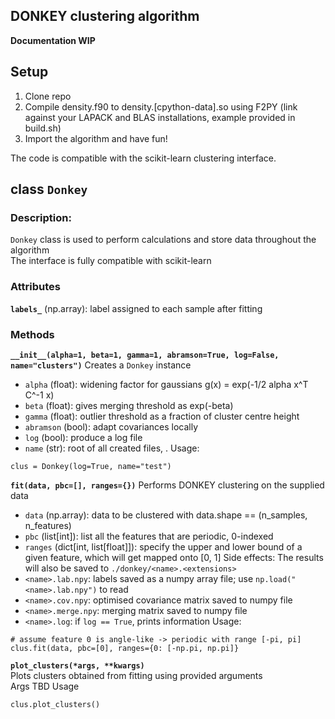 DONKEY clustering algorithm
---------------------------

**Documentation WIP**

## Setup
1. Clone repo
2. Compile density.f90 to density.[cpython-data].so using F2PY
   (link against your LAPACK and BLAS installations, example provided in build.sh)
3. Import the algorithm and have fun!

The code is compatible with the scikit-learn clustering interface.

## class `Donkey`

### Description:
`Donkey` class is used to perform calculations and store data throughout the algorithm  
The interface is fully compatible with scikit-learn

### Attributes
**`labels_`**
(np.array): label assigned to each sample after fitting

### Methods

**`__init__(alpha=1, beta=1, gamma=1, abramson=True, log=False, name="clusters")`**
Creates a `Donkey` instance  
- `alpha` (float): widening factor for gaussians g(x) = exp(-1/2 alpha x^T C^-1 x)  
- `beta` (float): gives merging threshold as exp(-beta)  
- `gamma` (float): outlier threshold as a fraction of cluster centre height  
- `abramson` (bool): adapt covariances locally  
- `log` (bool): produce a log file  
- `name` (str): root of all created files, <name>.<extensions>
Usage:
```
clus = Donkey(log=True, name="test")
```

**`fit(data, pbc=[], ranges={})`**
Performs DONKEY clustering on the supplied data  
- `data` (np.array): data to be clustered with data.shape == (n_samples, n_features)
- `pbc` (list[int]): list all the features that are periodic, 0-indexed
- `ranges` (dict[int, list[float]]): specify the upper and lower bound of a given feature, which will get mapped onto [0, 1]
Side effects:
The results will also be saved to `./donkey/<name>.<extensions>`
- `<name>.lab.npy`: labels saved as a numpy array file; use `np.load("<name>.lab.npy")` to read
- `<name>.cov.npy`: optimised covariance matrix saved to numpy file
- `<name>.merge.npy`: merging matrix saved to numpy file
- `<name>.log`: if `log == True`, prints information
Usage:
```
# assume feature 0 is angle-like -> periodic with range [-pi, pi]
clus.fit(data, pbc=[0], ranges={0: [-np.pi, np.pi]}
```

**`plot_clusters(*args, **kwargs)`**  
Plots clusters obtained from fitting using provided arguments  
Args TBD
Usage
```
clus.plot_clusters()
```


